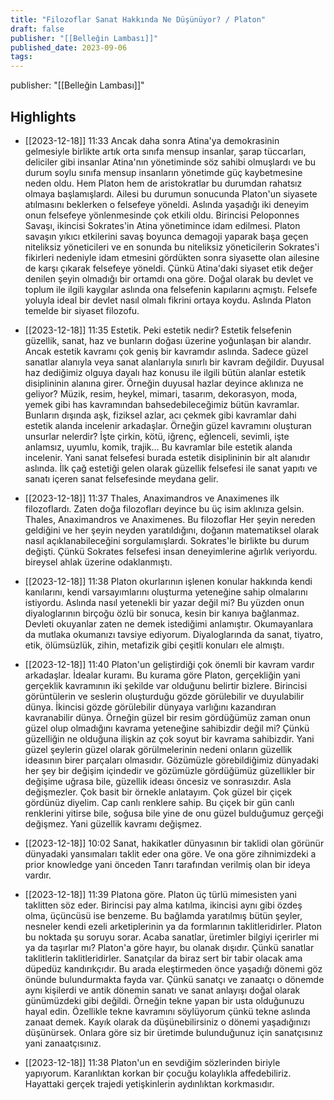 ```yaml
---
title: "Filozoflar Sanat Hakkında Ne Düşünüyor? / Platon"
draft: false
publisher: "[[Belleğin Lambası]]"
published_date: 2023-09-06
tags:
---
```

publisher: "[[Belleğin Lambası]]"


## Highlights
* [[2023-12-18]] 11:33  Ancak daha sonra Atina'ya demokrasinin gelmesiyle birlikte artık orta sınıfa mensup insanlar, şarap tüccarları, deliciler gibi insanlar Atina'nın yönetiminde söz sahibi olmuşlardı ve bu durum soylu sınıfa mensup insanların yönetimde güç kaybetmesine neden oldu. Hem Platon hem de aristokratlar bu durumdan rahatsız olmaya başlamışlardı. Ailesi bu durumun sonucunda Platon'un siyasete atılmasını beklerken o felsefeye yöneldi. Aslında yaşadığı iki deneyim onun felsefeye yönlenmesinde çok etkili oldu. Birincisi Peloponnes Savaşı, ikincisi Sokrates'in Atina yönetimince idam edilmesi. Platon savaşın yıkıcı etkilerini savaş boyunca demagoji yaparak başa geçen niteliksiz yöneticileri ve en sonunda bu niteliksiz yöneticilerin Sokrates'i fikirleri nedeniyle idam etmesini gördükten sonra siyasette olan ailesine de karşı çıkarak felsefeye yöneldi. Çünkü Atina'daki siyaset etik değer denilen şeyin olmadığı bir ortamdı ona göre. Doğal olarak bu devlet ve toplum ile ilgili kaygılar aslında ona felsefenin kapılarını açmıştı. Felsefe yoluyla ideal bir devlet nasıl olmalı fikrini ortaya koydu. Aslında Platon temelde bir siyaset filozofu.

* [[2023-12-18]] 11:35  Estetik. Peki estetik nedir? Estetik felsefenin güzellik, sanat, haz ve bunların doğası üzerine yoğunlaşan bir alandır. Ancak estetik kavramı çok geniş bir kavramdır aslında. Sadece güzel sanatlar alanıyla veya sanat alanlarıyla sınırlı bir kavram değildir. Duyusal haz dediğimiz olguya dayalı haz konusu ile ilgili bütün alanlar estetik disiplininin alanına girer. Örneğin duyusal hazlar deyince aklınıza ne geliyor? Müzik, resim, heykel, mimari, tasarım, dekorasyon, moda, yemek gibi has kavramından bahsedebileceğimiz bütün kavramlar. Bunların dışında aşk, fiziksel azlar, acı çekmek gibi kavramlar dahi estetik alanda incelenir arkadaşlar. Örneğin güzel kavramını oluşturan unsurlar nelerdir? İşte çirkin, kötü, iğrenç, eğlenceli, sevimli, işte anlamsız, uyumlu, komik, trajik... Bu kavramlar bile estetik alanda incelenir. Yani sanat felsefesi burada estetik disiplininin bir alt alanıdır aslında. İlk çağ estetiği gelen olarak güzellik felsefesi ile sanat yapıtı ve sanatı içeren sanat felsefesinde meydana gelir.

* [[2023-12-18]] 11:37  Thales, Anaximandros ve Anaximenes ilk filozoflardı. Zaten doğa filozofları deyince bu üç isim aklınıza gelsin. Thales, Anaximandros ve Anaximenes. Bu filozoflar Her şeyin nereden geldiğini ve her şeyin neyden yaratıldığını, doğanın matematiksel olarak nasıl açıklanabileceğini sorgulamışlardı. Sokrates'le birlikte bu durum değişti. Çünkü Sokrates felsefesi insan deneyimlerine ağırlık veriyordu. bireysel ahlak üzerine odaklanmıştı.

* [[2023-12-18]] 11:38  Platon okurlarının işlenen konular hakkında kendi kanılarını, kendi varsayımlarını oluşturma yeteneğine sahip olmalarını istiyordu. Aslında nasıl yetenekli bir yazar değil mi? Bu yüzden onun diyaloglarının birçoğu özlü bir sonuca, kesin bir kanıya bağlanmaz. Devleti okuyanlar zaten ne demek istediğimi anlamıştır. Okumayanlara da mutlaka okumanızı tavsiye ediyorum. Diyaloglarında da sanat, tiyatro, etik, ölümsüzlük, zihin, metafizik gibi çeşitli konuları ele almıştı.

* [[2023-12-18]] 11:40  Platon'un geliştirdiği çok önemli bir kavram vardır arkadaşlar. İdealar kuramı. Bu kurama göre Platon, gerçekliğin yani gerçeklik kavramının iki şekilde var olduğunu belirtir bizlere. Birincisi görüntülerin ve seslerin oluşturduğu gözde görülebilir ve duyulabilir dünya. İkincisi gözde görülebilir dünyaya varlığını kazandıran kavranabilir dünya. Örneğin güzel bir resim gördüğümüz zaman onun güzel olup olmadığını kavrama yeteneğine sahibizdir değil mi? Çünkü güzelliğin ne olduğuna ilişkin az çok soyut bir kavrama sahibizdir. Yani güzel şeylerin güzel olarak görülmelerinin nedeni onların güzellik ideasının birer parçaları olmasıdır. Gözümüzle görebildiğimiz dünyadaki her şey bir değişim içindedir ve gözümüzle gördüğümüz güzellikler bir değişime uğrasa bile, güzellik ideası öncesiz ve sonrasızdır. Asla değişmezler. Çok basit bir örnekle anlatayım. Çok güzel bir çiçek gördünüz diyelim. Cap canlı renklere sahip. Bu çiçek bir gün canlı renklerini yitirse bile, soğusa bile yine de onu güzel bulduğumuz gerçeği değişmez. Yani güzellik kavramı değişmez.

* [[2023-12-18]] 10:02  Sanat, hakikatler dünyasının bir taklidi olan görünür dünyadaki yansımaları taklit eder ona göre. Ve ona göre zihnimizdeki a prior knowledge yani önceden Tanrı tarafından verilmiş olan bir ideya vardır.

* [[2023-12-18]] 11:39  Platona göre. Platon üç türlü mimesisten yani taklitten söz eder. Birincisi pay alma katılma, ikincisi aynı gibi özdeş olma, üçüncüsü ise benzeme. Bu bağlamda yaratılmış bütün şeyler, nesneler kendi ezeli arketiplerinin ya da formlarının taklitleridirler. Platon bu noktada şu soruyu sorar. Acaba sanatlar, üretimler bilgiyi içerirler mi ya da taşırlar mı? Platon'a göre hayır, bu olanak dışıdır. Çünkü sanatlar taklitlerin taklitleridirler. Sanatçılar da biraz sert bir tabir olacak ama düpedüz kandırıkçıdır. Bu arada eleştirmeden önce yaşadığı dönemi göz önünde bulundurmakta fayda var. Çünkü sanatçı ve zanaatçı o dönemde aynı kişilerdi ve antik dönemin sanatı ve sanat anlayışı doğal olarak günümüzdeki gibi değildi. Örneğin tekne yapan bir usta olduğunuzu hayal edin. Özellikle tekne kavramını söylüyorum çünkü tekne aslında zanaat demek. Kayık olarak da düşünebilirsiniz o dönemi yaşadığınızı düşünürsek. Onlara göre siz bir üretimde bulunduğunuz için sanatçısınız yani zanaatçısınız.

* [[2023-12-18]] 11:38  Platon'un en sevdiğim sözlerinden biriyle yapıyorum. Karanlıktan korkan bir çocuğu kolaylıkla affedebiliriz. Hayattaki gerçek trajedi yetişkinlerin aydınlıktan korkmasıdır.

